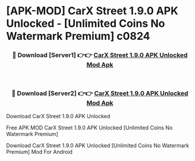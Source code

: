 # [APK-MOD] CarX Street 1.9.0 APK Unlocked - [Unlimited Coins No Watermark Premium] c0824



<div align="center">
<h3>🔴 Download [Server1] 👉👉 <a href="https://momento.my/?title=CarX_Street_1.9.0_APK_Unlocked">CarX Street 1.9.0 APK Unlocked Mod Apk</a></h3><br>

<h3>🔴 Download [Server2] 👉👉 <a href="https://momento.my/?title=CarX_Street_1.9.0_APK_Unlocked">CarX Street 1.9.0 APK Unlocked Mod Apk</a></h3>
</div>



Download CarX Street 1.9.0 APK Unlocked 

Free APK MOD CarX Street 1.9.0 APK Unlocked [Unlimited Coins No Watermark Premium]

Download CarX Street 1.9.0 APK Unlocked [Unlimited Coins No Watermark Premium] Mod For Android
